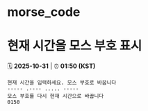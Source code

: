 # morse_code
# 현재 시간을 모스 부호 표시
<!-- MORSE_TIME_START -->
🗓️ **2025-10-31** | ⏰ **01:50 (KST)**

```
현재 시간을 입력하세요. 모스 부호로 바꿉니다
----- .---- ..... -----
모스 부호를 다시 현재 시간으로 바꿉니다
0150
```
<!-- MORSE_TIME_END -->
